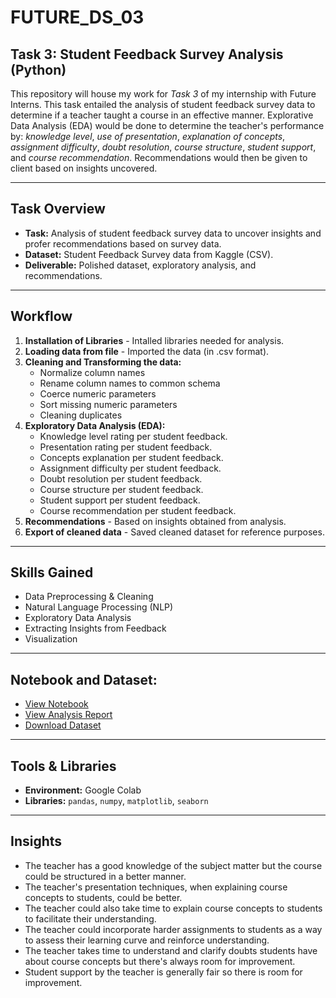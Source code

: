 # FUTURE_DS_03
## Task 3: Student Feedback Survey Analysis (Python)

This repository will house my work for *Task 3* of my internship with Future Interns.
This task entailed the analysis of student feedback survey data to determine if a teacher taught a course in an effective manner. Explorative Data Analysis (EDA) would be done to determine the teacher's performance by: *knowledge level*, *use of presentation*, *explanation of concepts*, *assignment difficulty*, *doubt resolution*, *course structure*, *student support*, and *course recommendation*. Recommendations would then be given to client based on insights uncovered. 

---

## Task Overview
- **Task:** Analysis of student feedback survey data to uncover insights and profer recommendations based on survey data.
- **Dataset:** Student Feedback Survey data from Kaggle (CSV).
- **Deliverable:** Polished dataset, exploratory analysis, and recommendations.

---

## Workflow
1. **Installation of Libraries** - Intalled libraries needed for analysis.
2. **Loading data from file** - Imported the data (in .csv format).
3. **Cleaning and Transforming the data:**
   - Normalize column names
   - Rename column names to common schema
   - Coerce numeric parameters
   - Sort missing numeric parameters
   - Cleaning duplicates
4. **Exploratory Data Analysis (EDA):**
   - Knowledge level rating per student feedback.
   - Presentation rating per student feedback.
   - Concepts explanation per student feedback.
   - Assignment difficulty per student feedback.
   - Doubt resolution per student feedback.
   - Course structure per student feedback.
   - Student support per student feedback.
   - Course recommendation per student feedback.
5. **Recommendations** - Based on insights obtained from analysis.
6. **Export of cleaned data** - Saved cleaned dataset for reference purposes.

---

## Skills Gained
- Data Preprocessing & Cleaning
- Natural Language Processing (NLP)
- Exploratory Data Analysis
- Extracting Insights from Feedback
- Visualization

---

## Notebook and Dataset:
  - [View Notebook](https://github.com/OsazeleMomoh/FUTURE_DS_03/blob/main/Student_Feedback_Survey_Analysis.ipynb)
  - [View Analysis Report](https://github.com/OsazeleMomoh/FUTURE_DS_03/blob/main/Student_Feedback_Survey_Analysis.pdf)
  - [Download Dataset](https://github.com/OsazeleMomoh/FUTURE_DS_03/blob/main/student_feedback.csv)

---

  ## Tools & Libraries
  - **Environment:** Google Colab
  - **Libraries:** `pandas`, `numpy`, `matplotlib`, `seaborn`

 ---

 ## Insights
 - The teacher has a good knowledge of the subject matter but the course could be structured in a better manner.
 - The teacher's presentation techniques, when explaining course concepts to students, could be better.
 - The teacher could also take time to explain course concepts to students to facilitate their understanding.
 - The teacher could incorporate harder assignments to students as a way to assess their learning curve and reinforce understanding.
 - The teacher takes time to understand and clarify doubts students have about course concepts but there's always room for improvement.
 - Student support by the teacher is generally fair so there is room for improvement.

